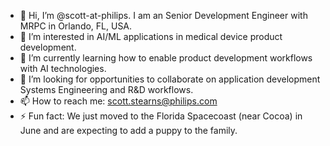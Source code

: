 - 👋 Hi, I’m @scott-at-philips. I am an Senior Development Engineer with MRPC in Orlando, FL, USA. 
- 👀 I’m interested in AI/ML applications in medical device product development. 
- 🌱 I’m currently learning how to enable product development workflows with AI technologies. 
- 💞️ I’m looking for opportunities to collaborate on application development Systems Engineering and R&D workflows. 
- 📫 How to reach me: scott.stearns@philips.com 
- ⚡ Fun fact: We just moved to the Florida Spacecoast (near Cocoa) in June and are expecting to add a puppy to the family. 

<!---
scott-at-philips/scott-at-philips is a ✨ special ✨ repository because its `README.md` (this file) appears on your GitHub profile.
You can click the Preview link to take a look at your changes.
--->
